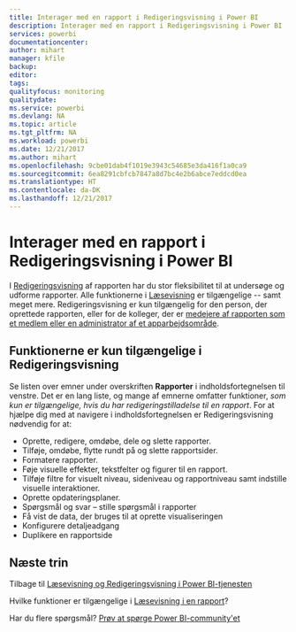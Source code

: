 ```yaml
---
title: Interager med en rapport i Redigeringsvisning i Power BI
description: Interager med en rapport i Redigeringsvisning i Power BI
services: powerbi
documentationcenter: 
author: mihart
manager: kfile
backup: 
editor: 
tags: 
qualityfocus: monitoring
qualitydate: 
ms.service: powerbi
ms.devlang: NA
ms.topic: article
ms.tgt_pltfrm: NA
ms.workload: powerbi
ms.date: 12/21/2017
ms.author: mihart
ms.openlocfilehash: 9cbe01dab4f1019e3943c54685e3da416f1a0ca9
ms.sourcegitcommit: 6ea8291cbfcb7847a8d7bc4e2b6abce7eddcd0ea
ms.translationtype: HT
ms.contentlocale: da-DK
ms.lasthandoff: 12/21/2017
---
```

# <a name="interact-with-a-report-in-editing-view-in-power-bi"></a>Interager med en rapport i Redigeringsvisning i Power BI
I [Redigeringsvisning](service-reading-view-and-editing-view.md) af rapporten har du stor fleksibilitet til at undersøge og udforme rapporter. Alle funktionerne i [Læsevisning](service-interact-with-a-report-in-reading-view.md) er tilgængelige -- samt meget mere. Redigeringsvisning er kun tilgængelig for den person, der oprettede rapporten, eller for de kolleger, der er [medejere af rapporten som et medlem eller en administrator af et apparbejdsområde](service-create-distribute-apps.md).

## <a name="functionality-only-available-in-editing-view"></a>Funktionerne er kun tilgængelige i Redigeringsvisning
Se listen over emner under overskriften **Rapporter** i indholdsfortegnelsen til venstre. Det er en lang liste, og mange af emnerne omfatter funktioner, *som kun er tilgængelige, hvis du har redigeringstilladelse til en rapport*.  For at hjælpe dig med at navigere i indholdsfortegnelsen er Redigeringsvisning nødvendig for at:

* Oprette, redigere, omdøbe, dele og slette rapporter.
* Tilføje, omdøbe, flytte rundt på og slette rapportsider.
* Formatere rapporter.
* Føje visuelle effekter, tekstfelter og figurer til en rapport.
* Tilføje filtre for visuelt niveau, sideniveau og rapportniveau samt indstille visuelle interaktioner.
* Oprette opdateringsplaner.
* Spørgsmål og svar – stille spørgsmål i rapporter
* Få vist de data, der bruges til at oprette visualiseringen 
* Konfigurere detaljeadgang
* Duplikere en rapportside


## <a name="next-steps"></a>Næste trin
Tilbage til [Læsevisning og Redigeringsvisning i Power BI-tjenesten](service-reading-view-and-editing-view.md)

Hvilke funktioner er tilgængelige i [Læsevisning i en rapport](service-interact-with-a-report-in-reading-view.md)?

Har du flere spørgsmål? [Prøv at spørge Power BI-community'et](http://community.powerbi.com/)


